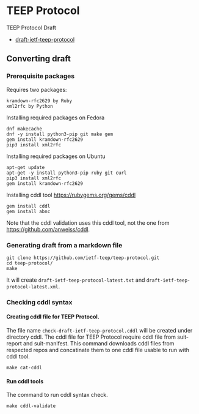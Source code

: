 # TEEP Protocol
TEEP Protocol Draft

* [draft-ietf-teep-protocol](./draft-ietf-teep-protocol.md)

## Converting draft

### Prerequisite packages

Requires two packages:
```
kramdown-rfc2629 by Ruby
xml2rfc by Python
```

Installing required packages on Fedora
```
dnf makecache
dnf -y install python3-pip git make gem
gem install kramdown-rfc2629
pip3 install xml2rfc
```

Installing required packages on Ubuntu
```
apt-get update
apt-get -y install python3-pip ruby git curl
pip3 install xml2rfc
gem install kramdown-rfc2629
```

Installing cddl tool https://rubygems.org/gems/cddl
```
gem install cddl
gem install abnc
```

Note that the cddl validation uses this cddl tool, not the one from https://github.com/anweiss/cddl.

### Generating draft from a markdown file

```
git clone https://github.com/ietf-teep/teep-protocol.git
cd teep-protocol/
make
```

It will create `draft-ietf-teep-protocol-latest.txt` and
`draft-ietf-teep-protocol-latest.xml`.

### Checking cddl syntax

#### Creating cddl file for TEEP Protocol.

The file name `check-draft-ietf-teep-protocol.cddl` will be created under directory cddl.
The cddl file for TEEP Protocol require cddl file from suit-report and suit-manifest.
This command downloads cddl files from respected repos and concatinate them to one cddl file usable to run with cddl tool.
```
make cat-cddl
```

#### Run cddl tools

The command to run cddl syntax check.
````
make cddl-validate
````
